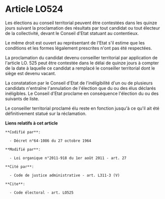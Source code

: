 # Article LO524

Les élections au conseil territorial peuvent être contestées dans les quinze jours suivant la proclamation des résultats par
tout candidat ou tout électeur de la collectivité, devant le Conseil d'Etat statuant au contentieux. 

Le même droit est ouvert au représentant de l'Etat s'il estime que les conditions et les formes légalement prescrites n'ont
pas été respectées. 

La proclamation du candidat devenu conseiller territorial par application de l'article LO. 525 peut être contestée dans le
délai de quinze jours à compter de la date à laquelle ce candidat a remplacé le conseiller territorial dont le siège est
devenu vacant. 

La constatation par le Conseil d'Etat de l'inéligibilité d'un ou de plusieurs candidats n'entraîne l'annulation de l'élection
que du ou des élus déclarés inéligibles. Le Conseil d'Etat proclame en conséquence l'élection du ou des suivants de liste. 

Le conseiller territorial proclamé élu reste en fonction jusqu'à ce qu'il ait été définitivement statué sur la réclamation.

**Liens relatifs à cet article**

	**Codifié par**:

	  - Décret n°64-1086 du 27 octobre 1964

	**Modifié par**:

	  - Loi organique n°2011-918 du 1er août 2011 - art. 27

	**Cité par**:

	  - Code de justice administrative - art. L311-3 (V)

	**Cite**:

	  - Code électoral - art. LO525
